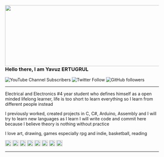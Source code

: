 ### <img src="https://media.giphy.com/media/pIMlKqgdZgvo4/giphy.gif" height="200px" width="4000px">Hello there, I am Yavuz ERTUGRUL
![YouTube Channel Subscribers](https://img.shields.io/youtube/channel/subscribers/UC-P2F9D65eXks4ORF1sFO1Q?logoColor=%23F000CE&style=social) ![Twitter Follow](https://img.shields.io/twitter/follow/yavuz_ertugrull?logoColor=%2322FAAB&style=social) ![GitHub followers](https://img.shields.io/github/followers/yavuzCodiin?logoColor=%23FF4300&style=social) 

---
Electrical and Electronics #4 year student who defines himself as a open minded lifelong learner, life is too short to learn everything so I learn from different people instead

I previously worked, created projects in C, C#, Arduino, Assembly and I will try to learn new languages as I learn I will write code and commit here because I believe theory is nothing without practice

I love art, drawing, games especially rpg and indie, basketball, reading

[<img src="https://img.icons8.com/external-fauzidea-gradient-fauzidea/344/external-website-online-learning-fauzidea-gradient-fauzidea-2.png" height="20" width="20px">](https://yavuzertugrul.com/) 
[<img src="https://img.icons8.com/nolan/344/steam--v1.png" height="20px" width="20px">](https://steamcommunity.com/profiles/76561198094163565/)
[<img src="https://img.icons8.com/nolan/344/twitter-squared.png" height="20px" width="20px">](https://twitter.com/yavuz_ertugrull)
[<img src="https://img.icons8.com/nolan/344/instagram-new.png" height="20px" width="20px">](https://www.instagram.com/yavuz_ertugrull/)
[<img src="https://img.icons8.com/nolan/344/linkedin.png" height="20px" width="20px">](https://www.linkedin.com/in/yavuz-ertu%C4%9Frul123/)
[<img src="https://img.icons8.com/nolan/344/reddit.png" height="20px" width="20px">](https://www.reddit.com/user/TheBigBadA_I)
[<img src="https://img.icons8.com/nolan/344/youtube-squared.png" height="20px" width="20px">](https://www.youtube.com/channel/UC-P2F9D65eXks4ORF1sFO1Q)
[<img src="https://img.icons8.com/nolan/344/headphones.png" height="20px" width="20px">](https://www.youtube.com/watch?v=35UImtLx8N4&list=PLLNrGtVmTmatsOIngvxS3UEHUzgZFgzc_)



---

<!--
**yavuzCodiin/yavuzCodiin** is a ✨ _special_ ✨ repository because its `README.md` (this file) appears on your GitHub profile.

Here are some ideas to get you started:

- 🔭 I’m currently working on ...
- 🌱 I’m currently learning ...
- 👯 I’m looking to collaborate on ...
- 🤔 I’m looking for help with ...
- 💬 Ask me about ...
- 📫 How to reach me: ...
- 😄 Pronouns: ...
- ⚡ Fun fact: ...
-->
